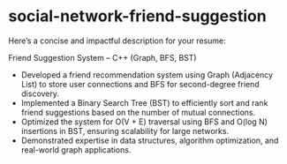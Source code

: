 # social-network-friend-suggestion
Here’s a concise and impactful description for your resume:  

Friend Suggestion System – C++ (Graph, BFS, BST)  
- Developed a friend recommendation system using Graph (Adjacency List) to store user connections and BFS for second-degree friend discovery.  
- Implemented a Binary Search Tree (BST) to efficiently sort and rank friend suggestions based on the number of mutual connections.  
- Optimized the system for O(V + E) traversal using BFS and O(log N) insertions in BST, ensuring scalability for large networks.  
- Demonstrated expertise in data structures, algorithm optimization, and real-world graph applications.
